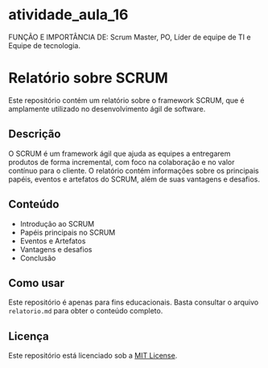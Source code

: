 # atividade_aula_16
FUNÇÃO E IMPORTÂNCIA DE: Scrum Master, PO, Líder de equipe de TI e Equipe de tecnologia.

# Relatório sobre SCRUM

Este repositório contém um relatório sobre o framework SCRUM, que é amplamente utilizado no desenvolvimento ágil de software.

## Descrição

O SCRUM é um framework ágil que ajuda as equipes a entregarem produtos de forma incremental, com foco na colaboração e no valor contínuo para o cliente. O relatório contém informações sobre os principais papéis, eventos e artefatos do SCRUM, além de suas vantagens e desafios.

## Conteúdo

- Introdução ao SCRUM
- Papéis principais no SCRUM
- Eventos e Artefatos
- Vantagens e desafios
- Conclusão

## Como usar

Este repositório é apenas para fins educacionais. Basta consultar o arquivo `relatorio.md` para obter o conteúdo completo.

## Licença

Este repositório está licenciado sob a [MIT License](LICENSE).

